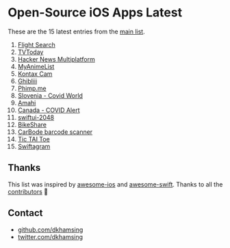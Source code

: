 # Open-Source iOS Apps Latest

These are the 15 latest entries from the [main list](https://github.com/dkhamsing/open-source-ios-apps).


1. [Flight Search](https://github.com/MarcinusX/flutter_ui_challenge_flight_search)
2. [TVToday](https://github.com/rcaos/TVToday)
3. [Hacker News Multiplatform](https://github.com/rickwierenga/heartbeat-tutorials/tree/master/MultiplatformApp/)
4. [MyAnimeList](https://github.com/MaisaMilena/MyAnimeList)
5. [Kontax Cam](https://github.com/kxvn-lx/Kontax-Cam)
6. [Ghibliii](https://github.com/kxvn-lx/Ghibliii)
7. [Phimp.me](https://github.com/jogendra/phimpme-iOS)
8. [Slovenia - Covid World](https://github.com/CovidWorld/ios)
9. [Amahi](https://github.com/amahi/ios)
10. [Canada - COVID Alert](https://github.com/cds-snc/covid-alert-app)
11. [swiftui-2048](https://github.com/jVirus/swiftui-2048)
12. [BikeShare](https://github.com/joreilly/BikeShare)
13. [CarBode barcode scanner](https://github.com/heart/CarBode-Barcode-Scanner-For-SwiftUI)
14. [Tic TAI Toe](https://github.com/GroupeMINASTE/MorpionTPE-iOS)
15. [Swiftagram](https://github.com/sbertix/Swiftagram)

## Thanks

This list was inspired by [awesome-ios](https://github.com/vsouza/awesome-ios) and [awesome-swift](https://github.com/matteocrippa/awesome-swift). Thanks to all the [contributors](https://github.com/dkhamsing/open-source-ios-apps/graphs/contributors) 🎉 

## Contact

- [github.com/dkhamsing](https://github.com/dkhamsing)
- [twitter.com/dkhamsing](https://twitter.com/dkhamsing)
